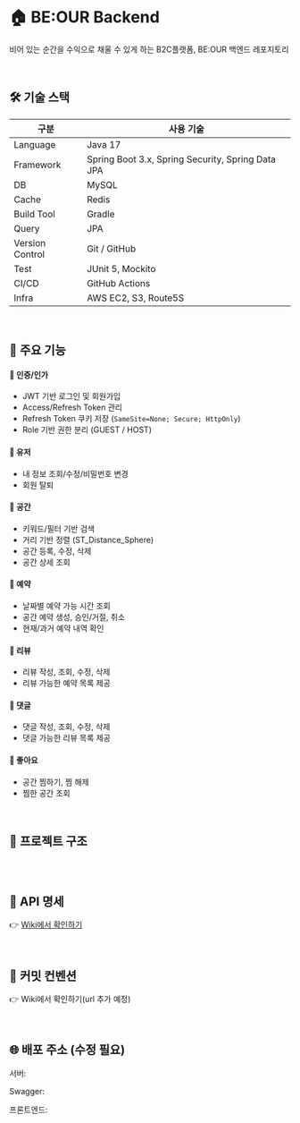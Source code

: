 # 🏠 BE:OUR Backend
비어 있는 순간을 수익으로 채울 수 있게 하는 B2C플랫폼, BE:OUR 백엔드 레포지토리

<br>

## 🛠️ 기술 스택

| 구분 | 사용 기술 |
|------------------|---------------------------------------------------|
| Language         | Java 17                                           |
| Framework        | Spring Boot 3.x, Spring Security, Spring Data JPA |
| DB               | MySQL                                             |
| Cache            | Redis                                             |
| Build Tool       | Gradle                                            |
| Query            | JPA                                               |
| Version Control  | Git / GitHub                                      |
| Test             | JUnit 5, Mockito                                  |
| CI/CD            | GitHub Actions                                    |
| Infra            | AWS EC2, S3, Route5S                              |

<br>

## 🧩 주요 기능

#### 🔸 인증/인가
- JWT 기반 로그인 및 회원가입
- Access/Refresh Token 관리
- Refresh Token 쿠키 저장 (`SameSite=None; Secure; HttpOnly`)
- Role 기반 권한 분리 (GUEST / HOST)

#### 🔸 유저
- 내 정보 조회/수정/비밀번호 변경
- 회원 탈퇴

#### 🔸 공간
- 키워드/필터 기반 검색
- 거리 기반 정렬 (ST_Distance_Sphere)
- 공간 등록, 수정, 삭제
- 공간 상세 조회

#### 🔸 예약
- 날짜별 예약 가능 시간 조회
- 공간 예약 생성, 승인/거절, 취소
- 현재/과거 예약 내역 확인

#### 🔸 리뷰
- 리뷰 작성, 조회, 수정, 삭제
- 리뷰 가능한 예약 목록 제공

#### 🔸 댓글
- 댓글 작성, 조회, 수정, 삭제
- 댓글 가능한 리뷰 목록 제공

#### 🔸 좋아요
- 공간 찜하기, 찜 해제
- 찜한 공간 조회

<br>

## 📁 프로젝트 구조
```text
```

<br>

## 📄 API 명세
👉 [Wiki에서 확인하기](https://github.com/99hyeon/beour-be/wiki#-api-%EB%AA%85%EC%84%B8%EC%B6%94%EA%B0%80-%EC%98%88%EC%A0%95)

<br>

## 📝 커밋 컨벤션
👉 Wiki에서 확인하기(url 추가 예정)

<br>

## 🌐 배포 주소 (수정 필요)
서버: 

Swagger: 

프론트엔드: 

<!---멤버 추가 예정 --->
